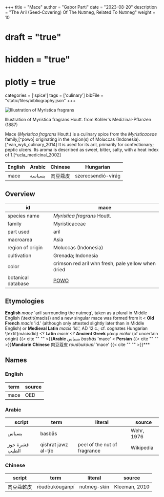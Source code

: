 +++
title = "Mace"
author = "Gabor Parti"
date = "2023-08-20"
description = "The Aril (Seed-Covering) Of The Nutmeg, Related To Nutmeg"
weight = 10
# draft = "true"
# hidden = "true"
# plotly = true
categories = ['spice']
tags = ['culinary']
bibFile = "static/files/bibliography.json"
+++

![Illustration of Myristica fragrans](/spice/images/kohler/mace.png)


Illustration of Myristica fragrans Houtt. from Köhler's Medizinal-Pflanzen (1887)


Mace (*Myristica fragrans* Houtt.) is a culinary spice from the *Myristicaceae* family,[^powo] originating in the region(s) of Moluccas (Indonesia).[^van_wyk_culinary_2014] It is used for its aril, primarily for confectionary; peptic ulcers. Its aroma is described as sweet, bitter, salty, with a heat index of 1.[^ucla_medicinal_2002]

|English|Arabic|Chinese|     Hungarian    |
|-------|------|-------|------------------|
|  mace |بسباسة|  肉豆蔻皮 |szerecsendió-virág|

## Overview

|        id        |                        mace                       |
|------------------|---------------------------------------------------|
|   species name   |            *Myristica fragrans* Houtt.            |
|      family      |                   Myristicaceae                   |
|     part used    |                        aril                       |
|     macroarea    |                        Asia                       |
| region of origin |                Moluccas (Indonesia)               |
|    cultivation   |                 Grenada; Indonesia                |
|       color      | crimson red aril whn fresh, pale yellow when dried|
|botanical database|[POWO](https://powo.science.kew.org/taxon/586076-1)|

## Etymologies

**English** *mace* 'aril surrounding the nutmeg', taken as a plural in Middle English (\textit{macis}) and a new singular mace was formed from it
< **Old French** *macis* 'id.' (although only attested slightly later than in Middle English)
 or **Medieval Latin** *macis* 'id.', AD 12 c.; cf. cognates Hungarian \textit{mácisdió}
<\? **Latin** *macir*
<\? **Ancient Greek** μάκιρ *mákir* (of uncertain origin)
 {{< cite "" "" >}}**Arabic** بسباس *basbās* 'mace'
< **Persian**
 {{< cite "" "" >}}**Mandarin Chinese** 肉豆蔻皮 *ròudòukòupí* 'mace'
 {{< cite "" "" >}}***

## Names

### English

|term|source|
|----|------|
|mace|  OED |

### Arabic

|     script    |        term       |           literal          |  source  |
|---------------|-------------------|----------------------------|----------|
|     بسباس     |       basbās      |                            |Wehr, 1976|
|قشرة جوز الطيب |qishrat jawz al-ṭīb|peel of the nut of fragrance| Wikipedia|

### Chinese

|script|     term     |  literal  |    source   |
|------|--------------|-----------|-------------|
| 肉豆蔻乾皮|ròudòukòugānpí|nutmeg-skin|Kleeman, 2010|

